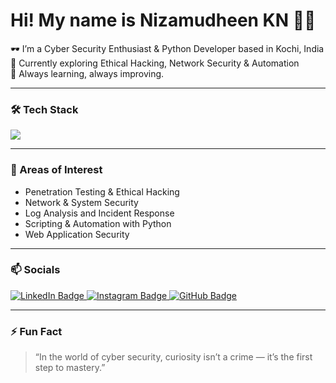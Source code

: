 <h1>Hi! My name is Nizamudheen KN 🧠🔐</h1>

<p>
🕶️  I’m a Cyber Security Enthusiast & Python Developer based in Kochi, India <br/>
💼  Currently exploring Ethical Hacking, Network Security & Automation <br/>
🚀  Always learning, always improving.
</p>

---

### 🛠 Tech Stack

<p>
  <img src="https://skillicons.dev/icons?i=python,bash,linux,ubuntu,git,github,vscode,docker" />
</p>

---

### 🧩 Areas of Interest

- Penetration Testing & Ethical Hacking  
- Network & System Security  
- Log Analysis and Incident Response  
- Scripting & Automation with Python  
- Web Application Security  

---

### 📫 Socials

<p>
  <a href="https://www.linkedin.com/in/your-linkedin-username/">
    <img src="https://img.shields.io/badge/LinkedIn-blue?style=for-the-badge&logo=linkedin&logoColor=white" alt="LinkedIn Badge"/>
  </a>
  <a href="https://www.instagram.com/niz.uii/">
    <img src="https://img.shields.io/badge/Instagram-E4405F?style=for-the-badge&logo=instagram&logoColor=white" alt="Instagram Badge"/>
  </a>
  <a href="https://github.com/nizamudheenkn">
    <img src="https://img.shields.io/badge/GitHub-100000?style=for-the-badge&logo=github&logoColor=white" alt="GitHub Badge"/>
  </a>
</p>

---

### ⚡ Fun Fact
> “In the world of cyber security, curiosity isn’t a crime — it’s the first step to mastery.”

